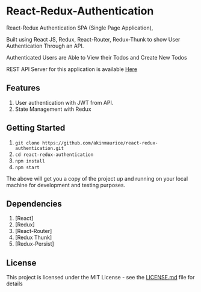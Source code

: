 # React-Redux-Authentication

React-Redux Authentication SPA (Single Page Application),

Built using React JS, Redux,  React-Router, Redux-Thunk to show User Authentication Through an API.

Authenticated Users are Able to View their Todos and Create New Todos

REST API Server for this application is available [Here](https://github.com/akinmaurice/todo-API)

## Features

1. User authentication with JWT from API.
2. State Management with Redux

## Getting Started

  1. `git clone https://github.com/akinmaurice/react-redux-authentication.git`
  2. `cd react-redux-authentication`
  3. `npm install`
  4. `npm start`

The above will get you a copy of the project up and running on your local machine for development and testing purposes.

## Dependencies

  1. [React]
  2. [Redux]
  3. [React-Router]
  4. [Redux Thunk]
  5. [Redux-Persist]

## License

This project is licensed under the MIT License - see the [LICENSE.md](https://opensource.org/licenses/MIT) file for details

